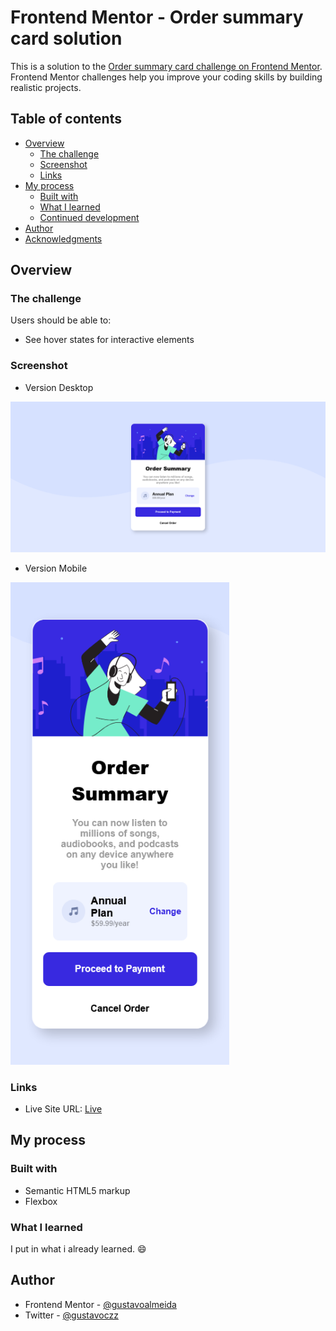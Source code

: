 # Frontend Mentor - Order summary card solution

This is a solution to the [Order summary card challenge on Frontend Mentor](https://www.frontendmentor.io/challenges/order-summary-component-QlPmajDUj). Frontend Mentor challenges help you improve your coding skills by building realistic projects. 

## Table of contents

- [Overview](#overview)
  - [The challenge](#the-challenge)
  - [Screenshot](#screenshot)
  - [Links](#links)
- [My process](#my-process)
  - [Built with](#built-with)
  - [What I learned](#what-i-learned)
  - [Continued development](#continued-development)
- [Author](#author)
- [Acknowledgments](#acknowledgments)

## Overview

### The challenge

Users should be able to:

- See hover states for interactive elements

### Screenshot

- Version Desktop

<img src="./design/Desktop.png" width="600px"/>

- Version Mobile

<img src="./design/Mobile.png" width="350px"/>

### Links

- Live Site URL: [Live](https://vercel.com/card-summary)

## My process

### Built with

- Semantic HTML5 markup
- Flexbox

### What I learned

I put in what i already learned. :smile: 

## Author

- Frontend Mentor - [@gustavoalmeida](https://www.frontendmentor.io/profile/yourusername)
- Twitter - [@gustavoczz](https://twitter.com/gustavoczz)

